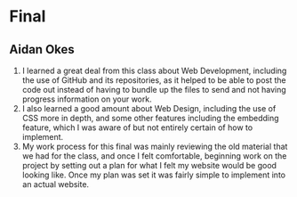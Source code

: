 # Final
## Aidan Okes
1. I learned a great deal from this class about Web Development, including the use of GitHub and its repositories, as it helped to be able to post the code out instead of having to bundle up the files to send and not having progress information on your work.
2. I also learned a good amount about Web Design, including the use of CSS more in depth, and some other features including the embedding feature, which I was aware of but not entirely certain of how to implement.
3. My work process for this final was mainly reviewing the old material that we had for the class, and once I felt comfortable, beginning work on the project by setting out a plan for what I felt my website would be good looking like. Once my plan was set it was fairly simple to implement into an actual website.
